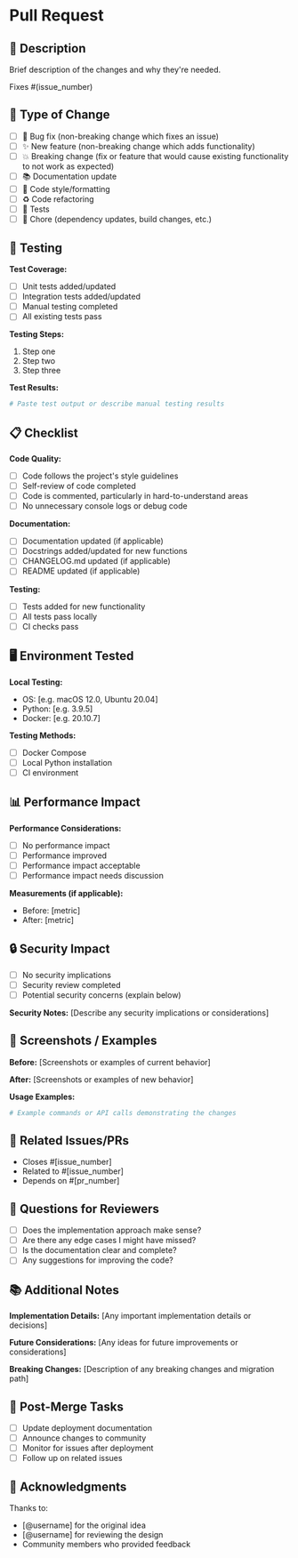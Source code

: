# Pull Request

## 📝 Description

Brief description of the changes and why they're needed.

Fixes #(issue_number)

## 🔧 Type of Change

- [ ] 🐛 Bug fix (non-breaking change which fixes an issue)
- [ ] ✨ New feature (non-breaking change which adds functionality)
- [ ] 💥 Breaking change (fix or feature that would cause existing functionality to not work as expected)
- [ ] 📚 Documentation update
- [ ] 🎨 Code style/formatting
- [ ] ♻️ Code refactoring
- [ ] 🧪 Tests
- [ ] 🔧 Chore (dependency updates, build changes, etc.)

## 🧪 Testing

**Test Coverage:**
- [ ] Unit tests added/updated
- [ ] Integration tests added/updated
- [ ] Manual testing completed
- [ ] All existing tests pass

**Testing Steps:**
1. Step one
2. Step two
3. Step three

**Test Results:**
```bash
# Paste test output or describe manual testing results
```

## 📋 Checklist

**Code Quality:**
- [ ] Code follows the project's style guidelines
- [ ] Self-review of code completed
- [ ] Code is commented, particularly in hard-to-understand areas
- [ ] No unnecessary console logs or debug code

**Documentation:**
- [ ] Documentation updated (if applicable)
- [ ] Docstrings added/updated for new functions
- [ ] CHANGELOG.md updated (if applicable)
- [ ] README updated (if applicable)

**Testing:**
- [ ] Tests added for new functionality
- [ ] All tests pass locally
- [ ] CI checks pass

## 🖥️ Environment Tested

**Local Testing:**
- OS: [e.g. macOS 12.0, Ubuntu 20.04]
- Python: [e.g. 3.9.5]
- Docker: [e.g. 20.10.7]

**Testing Methods:**
- [ ] Docker Compose
- [ ] Local Python installation
- [ ] CI environment

## 📊 Performance Impact

**Performance Considerations:**
- [ ] No performance impact
- [ ] Performance improved
- [ ] Performance impact acceptable
- [ ] Performance impact needs discussion

**Measurements (if applicable):**
- Before: [metric]
- After: [metric]

## 🔒 Security Impact

- [ ] No security implications
- [ ] Security review completed
- [ ] Potential security concerns (explain below)

**Security Notes:**
[Describe any security implications or considerations]

## 📸 Screenshots / Examples

**Before:**
[Screenshots or examples of current behavior]

**After:**
[Screenshots or examples of new behavior]

**Usage Examples:**
```bash
# Example commands or API calls demonstrating the changes
```

## 🔗 Related Issues/PRs

- Closes #[issue_number]
- Related to #[issue_number]
- Depends on #[pr_number]

## 🤔 Questions for Reviewers

- [ ] Does the implementation approach make sense?
- [ ] Are there any edge cases I might have missed?
- [ ] Is the documentation clear and complete?
- [ ] Any suggestions for improving the code?

## 📚 Additional Notes

**Implementation Details:**
[Any important implementation details or decisions]

**Future Considerations:**
[Any ideas for future improvements or considerations]

**Breaking Changes:**
[Description of any breaking changes and migration path]

## 🎯 Post-Merge Tasks

- [ ] Update deployment documentation
- [ ] Announce changes to community
- [ ] Monitor for issues after deployment
- [ ] Follow up on related issues

## 🙏 Acknowledgments

Thanks to:
- [@username] for the original idea
- [@username] for reviewing the design
- Community members who provided feedback
